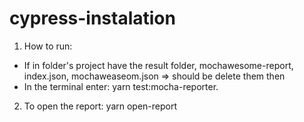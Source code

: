 # cypress-instalation

1. How to run:
- If in folder's project have the result folder, mochawesome-report, index.json, mochaweaseom.json => should be delete them then
- In the terminal enter: yarn test:mocha-reporter.
2. To open the report: yarn open-report
